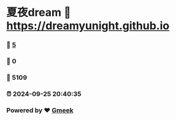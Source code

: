 # 夏夜dream :link: https://dreamyunight.github.io 
### :page_facing_up: [5](https://dreamyunight.github.io/tag.html) 
### :speech_balloon: 0 
### :hibiscus: 5109 
### :alarm_clock: 2024-09-25 20:40:35 
### Powered by :heart: [Gmeek](https://github.com/Meekdai/Gmeek)
